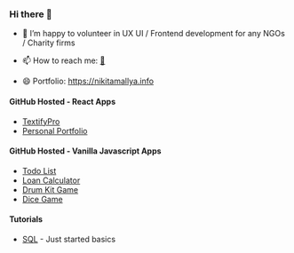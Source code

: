 ### Hi there 👋

- 👯 I’m happy to volunteer in UX UI / Frontend development for any NGOs / Charity firms
- 📫 How to reach me: [📩](mailto:nikitamallya.work@gmail.com)

- 😄 Portfolio: https://nikitamallya.info


#### GitHub Hosted - React Apps
- [TextifyPro](https://iamnikitamallya.github.io/textifypro/)
- [Personal Portfolio](https://iamnikitamallya.github.io/personal-portfolio/)

#### GitHub Hosted - Vanilla Javascript Apps
- [Todo List](https://iamnikitamallya.github.io/vanillaJavascriptApps/add-tasks.html)
- [Loan Calculator](https://iamnikitamallya.github.io/vanillaJavascriptApps/loan-calculator.html)
- [Drum Kit Game](https://iamnikitamallya.github.io/vanillaJavascriptApps/drum-kit.html)
- [Dice Game](https://iamnikitamallya.github.io/vanillaJavascriptApps/dice-game.html)

#### Tutorials
- [SQL](https://iamnikitamallya.github.io/vanillaJavascriptApps/mysql.html) - Just started basics
